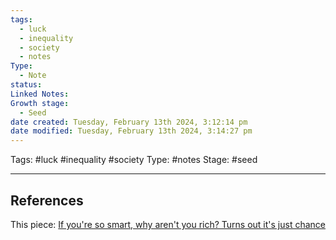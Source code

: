 ```yaml
---
tags:
  - luck
  - inequality
  - society
  - notes
Type:
  - Note
status: 
Linked Notes: 
Growth stage:
  - Seed
date created: Tuesday, February 13th 2024, 3:12:14 pm
date modified: Tuesday, February 13th 2024, 3:14:27 pm
---
```

Tags: #luck #inequality #society 
Type: #notes 
Stage: #seed 


--- 


## References
This piece: [If you're so smart, why aren't you rich? Turns out it's just chance](https://www.technologyreview.com/2018/03/01/144958/if-youre-so-smart-why-arent-you-rich-turns-out-its-just-chance/)


